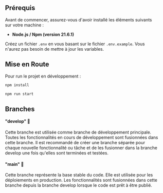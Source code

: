 ## Prérequis

Avant de commencer, assurez-vous d'avoir installé les éléments suivants sur votre machine :

- **Node.js / Npm (version 21.6.1)**

Créez un fichier `.env` en vous basant sur le fichier `.env.example`. Vous n'aurez pas besoin de mettre à jour les variables.

## Mise en Route

Pour run le projet en développement :
```bash
npm install
```
```bash
npm run start
```


## Branches


#### "develop" 📡

Cette branche est utilisée comme branche de développement principale. Toutes les fonctionnalités en cours de développement sont fusionnées dans cette branche. Il est recommandé de créer une branche séparée pour chaque nouvelle fonctionnalité ou tâche et de les fusionner dans la branche develop une fois qu'elles sont terminées et testées.

#### "main" 🚀

Cette branche représente la base stable du code. Elle est utilisée pour les déploiements en production. Les fonctionnalités sont fusionnées dans cette branche depuis la branche develop lorsque le code est prêt à être publié.


